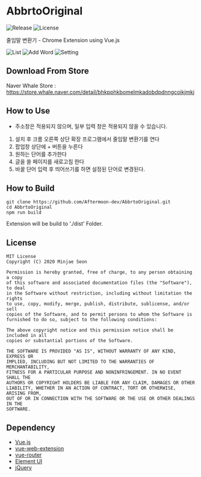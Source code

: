 # AbbrtoOriginal

![Release](https://img.shields.io/github/v/release/aftermoon-dev/AbbrtoOriginal?include_prereleases)
![License](https://img.shields.io/github/license/aftermoon-dev/AbbrtoOriginal)

줄임말 변환기 - Chrome Extension using Vue.js

![List](https://user-images.githubusercontent.com/3215313/71915243-a9c48f80-31be-11ea-8342-c39f9f8189dc.png)
![Add Word](https://user-images.githubusercontent.com/3215313/71915244-aaf5bc80-31be-11ea-9502-105313a58075.png)
![Setting](https://user-images.githubusercontent.com/3215313/71915245-ab8e5300-31be-11ea-8322-008aebdf9e18.png)

## Download From Store

Naver Whale Store : https://store.whale.naver.com/detail/bhkpphkbomelmkadobdpdnngcoikjmkj

## How to Use

* 주소창은 적용되지 않으며, 일부 입력 창은 적용되지 않을 수 있습니다.

1. 설치 후 크롬 오른쪽 상단 확장 프로그램에서 줄임말 변환기를 연다
2. 팝업창 상단에 + 버튼을 누른다
3. 원하는 단어를 추가한다
4. 글을 쓸 페이지를 새로고침 한다
5. 바꿀 단어 입력 후 띄어쓰기를 하면 설정된 단어로 변경된다.


## How to Build

```
git clone https://github.com/Aftermoon-dev/AbbrtoOriginal.git
cd AbbrtoOriginal
npm run build
```
Extension will be build to './dist' Folder.

## License

``` 
MIT License
Copyright (C) 2020 Minjae Seon

Permission is hereby granted, free of charge, to any person obtaining a copy
of this software and associated documentation files (the "Software"), to deal
in the Software without restriction, including without limitation the rights
to use, copy, modify, merge, publish, distribute, sublicense, and/or sell
copies of the Software, and to permit persons to whom the Software is
furnished to do so, subject to the following conditions:

The above copyright notice and this permission notice shall be included in all
copies or substantial portions of the Software.

THE SOFTWARE IS PROVIDED "AS IS", WITHOUT WARRANTY OF ANY KIND, EXPRESS OR
IMPLIED, INCLUDING BUT NOT LIMITED TO THE WARRANTIES OF MERCHANTABILITY,
FITNESS FOR A PARTICULAR PURPOSE AND NONINFRINGEMENT. IN NO EVENT SHALL THE
AUTHORS OR COPYRIGHT HOLDERS BE LIABLE FOR ANY CLAIM, DAMAGES OR OTHER
LIABILITY, WHETHER IN AN ACTION OF CONTRACT, TORT OR OTHERWISE, ARISING FROM,
OUT OF OR IN CONNECTION WITH THE SOFTWARE OR THE USE OR OTHER DEALINGS IN THE
SOFTWARE.
```

## Dependency

- [Vue.js](https://github.com/vuejs/vue)
- [vue-web-extension](https://github.com/Kocal/vue-web-extension)
- [vue-router](https://github.com/vuejs/vue-router)
- [Element UI](https://github.com/ElemeFE/element)
- [jQuery](https://github.com/jquery/jquery)